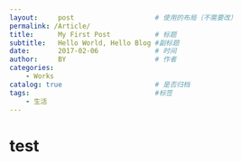 ```yaml
---
layout:     post                    # 使用的布局（不需要改）
permalink: /Article/
title:      My First Post           # 标题 
subtitle:   Hello World, Hello Blog #副标题
date:       2017-02-06              # 时间
author:     BY                      # 作者
categories:
    - Works
catalog: true                       # 是否归档
tags:                               #标签
    - 生活
---
```


# test

